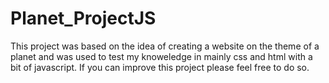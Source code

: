# Planet_ProjectJS
This project was based on the idea of creating a website on the theme of a planet and was used to test my knoweledge in  mainly css and html with a bit of javascript.
If you can improve this project please feel free to do so.
